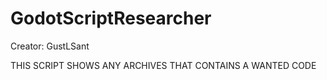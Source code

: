 # GodotScriptResearcher
Creator: GustLSant
<p>THIS SCRIPT SHOWS ANY ARCHIVES THAT CONTAINS A WANTED CODE
